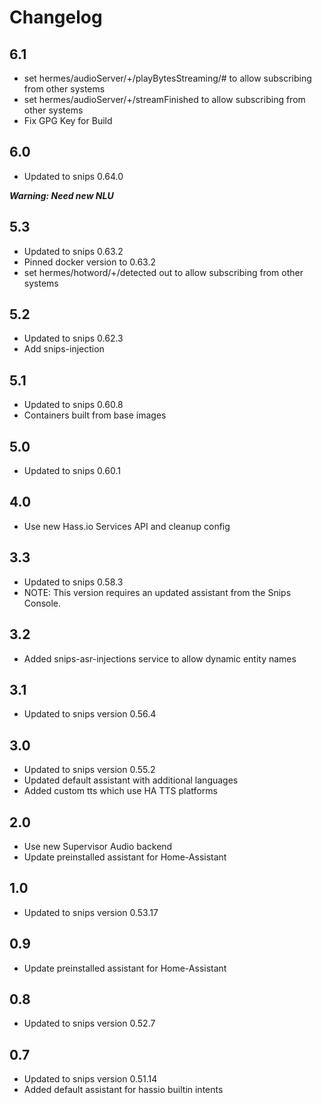 # Changelog

## 6.1

- set hermes/audioServer/+/playBytesStreaming/# to allow subscribing from other systems
- set hermes/audioServer/+/streamFinished to allow subscribing from other systems
- Fix GPG Key for Build

## 6.0

- Updated to snips 0.64.0

***Warning: Need new NLU***

## 5.3

- Updated to snips 0.63.2
- Pinned docker version to 0.63.2
- set hermes/hotword/+/detected out to allow subscribing from other systems

## 5.2

- Updated to snips 0.62.3
- Add snips-injection

## 5.1

- Updated to snips 0.60.8
- Containers built from base images

## 5.0

- Updated to snips 0.60.1

## 4.0

- Use new Hass.io Services API and cleanup config

## 3.3

- Updated to snips 0.58.3
- NOTE: This version requires an updated assistant from the Snips Console.

## 3.2

- Added snips-asr-injections service to allow dynamic entity names

## 3.1

- Updated to snips version 0.56.4

## 3.0

- Updated to snips version 0.55.2
- Updated default assistant with additional languages
- Added custom tts which use HA TTS platforms

## 2.0

- Use new Supervisor Audio backend
- Update preinstalled assistant for Home-Assistant

## 1.0

- Updated to snips version 0.53.17

## 0.9

- Update preinstalled assistant for Home-Assistant

## 0.8

- Updated to snips version 0.52.7

## 0.7

- Updated to snips version 0.51.14
- Added default assistant for hassio builtin intents
